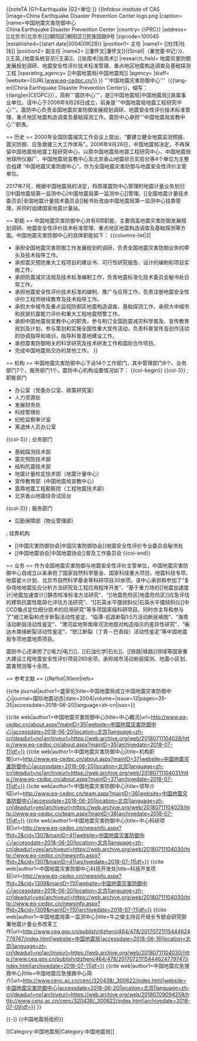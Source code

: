 {{noteTA
|G1=Earthquake
|G2=单位
}}
{{Infobox institute of CAS
|image=China Earthquake Disaster Prevention Center logo.png
|caption= 
|name=中国地震灾害防御中心<br/>China Earthquake Disaster Prevention Center
|country= {{PRC}}
|address= [[北京市|北京市]][[朝阳区|朝阳区]]民族园路9号
|zipcode=100045
|established={{start date|2004|09|28}}
|position1= 主任
|name1=  [[杜玮|杜玮]]<ref name="报道2"/>
|position2= 副主任
|name2=  [[潘怀文|潘怀文]]{{Small|（兼党委书记）}}<ref name="报道3"/>、[[王英_(地震系统官员)|王英]]、[[张周术|张周术]]<ref name="报道2"/>
|research_field= 地震灾害防御发展规划调研、地震安全性评价技术标准管理、重点地区地震构造调查及基础探测工程
|operating_agency= [[中国地震局|中国地震局]]
|agency= 
|staff= 
|website={{URL|www.eq-cedpc.cn/}}
}}
'''中国地震灾害防御中心'''（{{lang-en|China Earthquake Disaster Prevention Center}}，缩写：{{lang|en|CEDPC}}），简称'''震防中心'''，是[[中国地震局|中国地震局]]直属事业单位。该中心于2006年9月28日成立，前身是'''中国地震局地震工程研究中心'''。震防中心负责全国地震灾害防御发展规划调研、地震安全性评价技术标准管理、重点地区地震构造调查及基础探测工作。震防中心承担'''中国地震局宣教中心'''职责<ref name="报道1"/>。

== 历史 ==
2000年全国防震减灾工作会议上提出，“要建立健全地震监测预报、震灾防御、应急救援三大工作体系”<ref name="报道9"/>。2006年9月28日，中国地震局决定，不再保留中国地震局地震工程研究中心，以原中国地震局地震工程研究中心、中国地震局地球所仪器厂、中国地震局宣教中心及北京香山地震综合实验台等4个单位为主整合组建 “中国地震灾害防御中心”，作为全国地震灾害防御与地震安全性评价主管单位<ref name="报道1"/>。

2017年7月，根据中国地震局的决定，将原属震防中心管理的地震计量业务划归[[中国地震局第一监测中心|中国地震局第一监测中心]]管理。[[全国地震计量技术委员会|全国地震计量技术委员会]]秘书处改由中国地震局第一监测中心挂靠管理，并同时组建国家地震计量站<ref name="报道6"/>。

== 职能 ==
中国地震灾害防御中心共有8项职能，主要涵盖地震灾害防御发展规划调研、地震安全性评价技术标准管理、重点地区地震构造调查及基础探测等方面<ref name="报道1"/>。中国地震灾害防御中心的具体职能如下：
{{columns-list|2|
* 承担全国地震灾害防御工作发展规划的调研，负责全国地震灾害防御业务的牵头及技术指导工作。
* 承担震灾预防重大工程项目的建议书、可行性研究报告、设计的编制和项目实施工作。
* 承担防震减灾法规及技术标准编制工作，负责地震标准化技术委员会秘书处日常工作。
* 承担地震安全性评价技术标准的编制、推广与应用工作。负责注册地震安全性评价工程师继续教育及技术指导工作。
* 承担大中城市及重点监视防御区地震构造调查、基础探测工作，承担大中城市和民居抗震能力评价和重大工程地震预警工作。
* 承担中国地震局宣教中心的职责。参与制订全国防震减灾科学普及、宣传教育规划及计划，参与策划和实施全国性重大宣传活动，负责科普宣传及创作活动的协调指导和培训，指导科普基地建设工作。
* 承担震害防御相关的科学研究及技术研发工作和国际合作项目。
* 完成中国地震局交办的其他工作。
}}

== 机构 ==
中国地震灾害防御中心下设14个工作部门，其中管理部门6个、业务部门7个、服务部门1个<ref name="报道2"/>。震防中心机构设置情况如下：
{{col-begin}}
{{col-3}}
; 职能部门
* 办公室（党委办公室、政策研究室）
* 人力资源处
* 发展财务处
* 科技管理处
* 纪检监察审计室
* 离退休人员办公室

{{col-3}}
; 业务部门
* 基础探测技术部
* 震灾预防技术部
* 结构抗震技术部
* 地震计量检定技术部（地震计量中心）
* 宣传教育部（中国地震局宣教中心）
* 震鼎地震工程勘察院（工程地震技术部）
* 北京香山地震综合试验台

{{col-3}}
; 服务部门
* 后勤保障部（物业管理部）

; 挂靠机构
* [[中国灾害防御协会|中国灾害防御协会]]地震安全性评价专业委员会秘书处<br>
* [[中国地震协会|中国地震协会]]普及工作委员会
{{col-end}}

== 业务 ==
作为全国地震灾害防御与地震安全性评价主管单位，中国地震灾害防御中心自成立以来承担了国家自然科学基金、国家科技重大项目、地震科技专项、地震星火计划、北京市自然科学基金等科研项目30余项<ref name="论文1"/>。该中心承担和参加了“复杂场地地震反应分析方法研究及工程应用程序开发”、“基于重力场的[[地震加速度计|地震加速度计]]静态校准标准方法研究”、“[[地震危险区|地震危险区]]应急评估的建筑抗震性能简化评估方法研究”、“[[石英水平摆倾斜仪|石英水平摆倾斜仪]]中CCD像点定位细分技术的应用研究”等多项国家级科研项目<ref name="报道4"/>。同时亦主导和参与了“岷江断裂和虎牙断裂活动性鉴定、“临潭-宕昌断裂1:5万活动断层填图”、“海秀活动断层活动性鉴定”、“渭河盆地带南缘河流地貌对构造指示的差异性研究”、“柴达木南缘断裂活动性鉴定”、“怒江断裂（丁青－巴青段）活动性鉴定”等中国地震局专项地震地质项目<ref name="报道4"/>。

震防中心还承担了[[电力|电力]]、[[石油化学|石化]]、[[铁路|铁路]]领域等国家重大建设工程地震安全性评价项目260余项，承担城市活动断层探测、地震小区划、震害预测等十余项<ref name="报道5"/>。

== 参考文献 ==
{{Reflist|30em|refs=
<!-- 学术论文 -->
<ref name="论文1">{{cite journal|author1=盛家伦|title=中国地震局成立中国地震灾害防御中心|journal=国际地震动态|date=2004|volume=|issue=12|pages=35-35|accessdate=2018-06-20|language=zh-cn|issn=}}</ref>
<!-- 新闻报道 -->
<ref name="报道1">{{cite web|author1=中国地震灾害防御中心|title=中心概况|url=http://www.eq-cedpc.cn/about.aspx?mainID=35|website=中国地震灾害防御中心|accessdate=2018-06-20|location=北京|language=zh-cn|deadurl=no|archiveurl=https://web.archive.org/web/20180711104028/http://www.eq-cedpc.cn/about.aspx?mainID=35|archivedate=2018-07-11|df=}}</ref>
<ref name="报道2">{{cite web|author1=中国地震灾害防御中心|title=机构职能|url=http://www.eq-cedpc.cn/about.aspx?mainID=37|website=中国地震灾害防御中心|accessdate=2018-06-20|location=北京|language=zh-cn|deadurl=no|archiveurl=https://web.archive.org/web/20180711104031/http://www.eq-cedpc.cn/about.aspx?mainID=37|archivedate=2018-07-11|df=}}</ref>
<ref name="报道3">{{cite web|author1=中国地震灾害防御中心|title=领导介绍|url=http://www.eq-cedpc.cn/team.aspx?mainID=36|website=中国地震灾害防御中心|accessdate=2018-06-20|location=北京|language=zh-cn|deadurl=yes|archiveurl=https://web.archive.org/web/20180711104029/http://www.eq-cedpc.cn/team.aspx?mainID=36|archivedate=2018-07-11|df=}}</ref>
<ref name="报道4">{{cite web|author1=中国地震灾害防御中心|title=中心科研项目|url=http://www.eq-cedpc.cn/newsinfo.aspx?ffid=2&cid=1307&mainID=41|website=中国地震灾害防御中心|accessdate=2018-06-20|location=北京|language=zh-cn|deadurl=yes|archiveurl=https://web.archive.org/web/20180711104030/http://www.eq-cedpc.cn/newsinfo.aspx?ffid=2&cid=1307&mainID=41|archivedate=2018-07-11|df=}}</ref>
<ref name="报道5">{{cite web|author1=中国地震灾害防御中心科技开发处|title=科技开发项目|url=http://www.eq-cedpc.cn/newsinfo.aspx?ffid=2&cid=1309&mainID=110|website=中国地震灾害防御中心|accessdate=2018-06-20|location=北京|language=zh-cn|deadurl=yes|archiveurl=https://web.archive.org/web/20180711104030/http://www.eq-cedpc.cn/newsinfo.aspx?ffid=2&cid=1309&mainID=110|archivedate=2018-07-11|df=}}</ref>
<ref name="报道6">{{cite web|author1=中国地震局第一监测中心|title=牛之俊主持召开局长专题会研究部署地震计量业务改革工作|url=http://www.cea.gov.cn/publish/dizhenj/464/478/20170721115444624779747/index.html|website=中国地震局|accessdate=2018-06-16|location=北京|language=zh-cn|deadurl=no|archiveurl=https://web.archive.org/web/20180711104030/http://www.cea.gov.cn/publish/dizhenj/464/478/20170721115444624779747/index.html|archivedate=2018-07-11|df=}}</ref>
<ref name="报道9">{{cite web|author1=中国地震应急搜救中心|title=中国地震应急搜救中心简介|url=http://www.cenc.ac.cn/cenc/320438/_300622/index.html|website=中国地震灾害防御中心|accessdate=2018-06-20|location=北京|language=zh-cn|deadurl=no|archiveurl=https://web.archive.org/web/20180709094259/http://www.cenc.ac.cn/cenc/320438/_300622/index.html|archivedate=2018-07-09|df=}}</ref>
}}

{{-}}
{{中国地震局组织}}

[[Category:中国地震局|Category:中国地震局]]